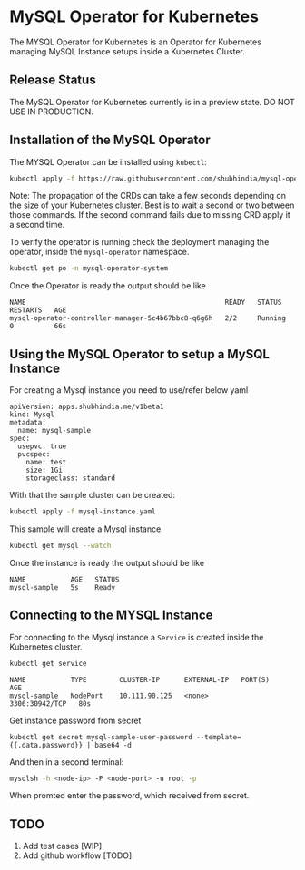 MySQL Operator for Kubernetes
=============================

The MYSQL Operator for Kubernetes is an Operator for Kubernetes managing
MySQL Instance setups inside a Kubernetes Cluster.

Release Status
--------------
The MySQL Operator for Kubernetes currently is in a preview state.
DO NOT USE IN PRODUCTION.

Installation of the MySQL Operator
----------------------------------

The MYSQL Operator can be installed using `kubectl`:

```sh
kubectl apply -f https://raw.githubusercontent.com/shubhindia/mysql-operator/develop/deploy/mysql-operator.yaml
```

Note: The propagation of the CRDs can take a few seconds depending on the size
of your Kubernetes cluster. Best is to wait a second or two between those
commands. If the second command fails due to missing CRD apply it a second
time.

To verify the operator is running check the deployment managing the 
operator, inside the `mysql-operator` namespace.

```sh
kubectl get po -n mysql-operator-system
```

Once the Operator is ready the output should be like

``` 
NAME                                                 READY   STATUS    RESTARTS   AGE
mysql-operator-controller-manager-5c4b67bbc8-q6g6h   2/2     Running   0          66s
```

Using the MySQL Operator to setup a MySQL Instance
-------------------------------------------------------

For creating a Mysql instance you need to use/refer below yaml

```
apiVersion: apps.shubhindia.me/v1beta1
kind: Mysql
metadata:
  name: mysql-sample
spec:
  usepvc: true
  pvcspec:
    name: test
    size: 1Gi
    storageclass: standard
```

With that the sample cluster can be created:

```sh
kubectl apply -f mysql-instance.yaml
```

This sample will create a Mysql instance

```sh
kubectl get mysql --watch
```

Once the instance is ready the output should be like
```
NAME           AGE   STATUS
mysql-sample   5s    Ready
```
Connecting to the MYSQL Instance
-------------------------------------

For connecting to the Mysql instance a `Service` is created inside the 
Kubernetes cluster.

```sh
kubectl get service 
```

``` 
NAME           TYPE        CLUSTER-IP      EXTERNAL-IP   PORT(S)          AGE
mysql-sample   NodePort    10.111.90.125   <none>        3306:30942/TCP   80s
```

Get instance password from secret
```
kubectl get secret mysql-sample-user-password --template={{.data.password}} | base64 -d
```
And then in a second terminal:

```sh
mysqlsh -h <node-ip> -P <node-port> -u root -p
```

When promted enter the password, which received from secret.

## TODO

1. Add test cases [WIP]
2. Add github workflow [TODO]

